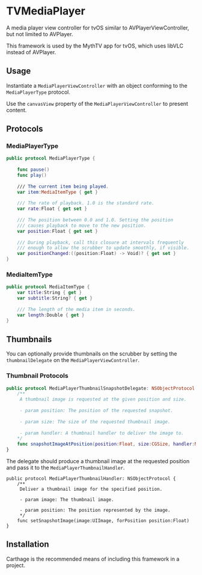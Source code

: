 # TVMediaPlayer
A media player view controller for tvOS similar to AVPlayerViewController, but not limited to AVPlayer.

This framework is used by the MythTV app for tvOS, which uses libVLC instead of AVPlayer.

## Usage
Instantiate a `MediaPlayerViewController` with an object conforming to the `MediaPlayerType` protocol.

Use the `canvasView` property of the `MediaPlayerViewController` to present content.

## Protocols
### MediaPlayerType
```swift
public protocol MediaPlayerType {
    
    func pause()
    func play()
    
    /// The current item being played.
    var item:MediaItemType { get }
    
    /// The rate of playback. 1.0 is the standard rate.
    var rate:Float { get set }
    
    /// The position between 0.0 and 1.0. Setting the position
    /// causes playback to move to the new position.
    var position:Float { get set }
    
    /// During playback, call this closure at intervals frequently 
    /// enough to allow the scrubber to update smoothly, if visible.
    var positionChanged:((position:Float) -> Void)? { get set }
}
```
### MediaItemType
```swift
public protocol MediaItemType {
    var title:String { get }
    var subtitle:String? { get }
    
    /// The length of the media item in seconds.
    var length:Double { get }
}
```

## Thumbnails
You can optionally provide thumbnails on the scrubber by setting the `thumbnailDelegate` on the `MediaPlayerViewController`.

### Thumbnail Protocols
```swift
public protocol MediaPlayerThumbnailSnapshotDelegate: NSObjectProtocol {
    /**
     A thumbnail image is requested at the given position and size.
     
     - param position: The position of the requested snapshot.
     
     - param size: The size of the requested thumbnail image.
     
     - param handler: A thumbnail handler to deliver the image to.
    */
    func snapshotImageAtPosition(position:Float, size:CGSize, handler:MediaPlayerThumbnailHandler)
}
```
The delegate should produce a thumbnail image at the requested position and pass it to the `MediaPlayerThumbnailHandler`.

```
public protocol MediaPlayerThumbnailHandler: NSObjectProtocol {
    /**
     Deliver a thumbnail image for the specified position.
     
     - param image: The thumbnail image.
     
     - param position: The position represented by the image.
     */
    func setSnapshotImage(image:UIImage, forPosition position:Float)
}
```
## Installation
Carthage is the recommended means of including this framework in a project.
